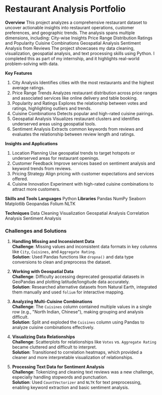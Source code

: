  # **Restaurant Analysis Portfolio**
**Overview**
This project analyzes a comprehensive restaurant dataset to uncover actionable insights into restaurant operations, customer preferences, and geographic trends. The analysis spans multiple dimensions, including:
City-wise Insights
Price Range Distribution
Ratings and Popularity
Cuisine Combinations
Geospatial Analysis
Sentiment Analysis from Reviews
The project showcases my data cleaning, visualization, geospatial analysis, and text processing skills using Python. I completed this as part of my internship, and it highlights real-world problem-solving with data.

**Key Features**
1. City Analysis
Identifies cities with the most restaurants and the highest average ratings.
2. Price Range Trends
Analyzes restaurant distribution across price ranges and associated services like online delivery and table booking.
3. Popularity and Ratings
Explores the relationship between votes and ratings, highlighting outliers and trends.
4. Cuisine Combinations
Detects popular and high-rated cuisine pairings.
5. Geospatial Analysis
Visualizes restaurant clusters and identifies underserved areas using geospatial tools.
6. Sentiment Analysis
Extracts common keywords from reviews and evaluates the relationship between review length and ratings.

**Insights and Applications**
1. Location Planning
Use geospatial trends to target hotspots or underserved areas for restaurant openings.
2. Customer Feedback
Improve services based on sentiment analysis and keyword trends from reviews.
3. Pricing Strategy
Align pricing with customer expectations and services offered.
4. Cuisine Innovation
Experiment with high-rated cuisine combinations to attract more customers.

**Skills and Tools**
**Languages**
Python
**Libraries**
Pandas
NumPy
Seaborn
Matplotlib
Geopandas
Folium
NLTK

**Techniques**
Data Cleaning
Visualization
Geospatial Analysis
Correlation Analysis
Sentiment Analysis

### **Challenges and Solutions**
1. **Handling Missing and Inconsistent Data**  
   **Challenge**: Missing values and inconsistent data formats in key columns like `City`, `Cuisines`, and `Aggregate Rating`.  
   **Solution**: Used Pandas functions like `dropna()` and data type conversions to clean and preprocess the dataset.

2. **Working with Geospatial Data**  
   **Challenge**: Difficulty accessing deprecated geospatial datasets in GeoPandas and plotting latitude/longitude data accurately.  
     **Solution**: Researched alternative datasets from Natural Earth, integrated them manually and used `folium` for interactive mapping.

3. **Analyzing Multi-Cuisine Combinations**  
   **Challenge**: The `Cuisines` column contained multiple values in a single row (e.g., "North Indian, Chinese"), making grouping and analysis difficult.  
   **Solution**: Split and exploded the `Cuisines` column using Pandas to analyze cuisine combinations effectively.

4. **Visualizing Data Relationships**  
   **Challenge**: Scatterplots for relationships like `Votes` vs. `Aggregate Rating` became cluttered and difficult to interpret.  
   **Solution**: Transitioned to correlation heatmaps, which provided a cleaner and more interpretable visualization of relationships.

5. **Processing Text Data for Sentiment Analysis**  
   **Challenge**: Tokenizing and cleaning text reviews was a new challenge, especially handling stopwords and punctuation.  
  **Solution**: Used `CountVectorizer` and `NLTK` for text preprocessing, enabling keyword extraction and basic sentiment analysis.
